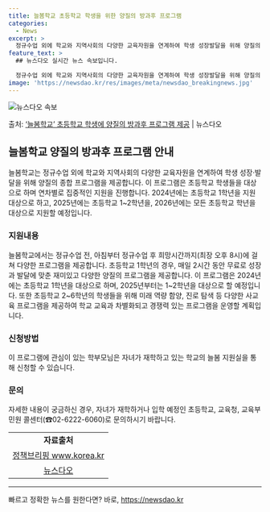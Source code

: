 ```yaml
---
title: 늘봄학교 초등학교 학생을 위한 양질의 방과후 프로그램
categories:
  - News
excerpt: >
  정규수업 외에 학교와 지역사회의 다양한 교육자원을 연계하여 학생 성장발달을 위해 양질의 종합 프로그램을 제공…
feature_text: >
  ## 뉴스다오 실시간 뉴스 속보입니다.

  정규수업 외에 학교와 지역사회의 다양한 교육자원을 연계하여 학생 성장발달을 위해 양질의 종합 프로그램을 제공…
image: 'https://newsdao.kr/res/images/meta/newsdao_breakingnews.jpg'
---
```


![뉴스다오 속보](https://newsdao.kr/res/images/meta/newsdao_breakingnews.jpg)

<p>출처: <a href="https://newsdao.kr/3917" rel="dofollow">‘늘봄학교’ 초등학교 학생에 양질의 방과후 프로그램 제공</a> | 뉴스다오</p>

<h2 data-ke-size="size26">늘봄학교 양질의 방과후 프로그램 안내</h2>
<p data-ke-size="size16">늘봄학교는 정규수업 외에 학교와 지역사회의 다양한 교육자원을 연계하여 학생 성장·발달을 위해 양질의 종합 프로그램을 제공합니다. 이 프로그램은 초등학교 학생들을 대상으로 하며 연차별로 집중적인 지원을 진행합니다. 2024년에는 초등학교 1학년을 지원 대상으로 하고, 2025년에는 초등학교 1~2학년을, 2026년에는 모든 초등학교 학년을 대상으로 지원할 예정입니다.</p>
<h3>지원내용</h3>
<p data-ke-size="size16">늘봄학교에서는 정규수업 전, 아침부터 정규수업 후 희망시간까지(최장 오후 8시)에 걸쳐 다양한 프로그램을 제공합니다. 초등학교 1학년의 경우, 매일 2시간 동안 무료로 성장과 발달에 맞춘 재미있고 다양한 양질의 프로그램을 제공합니다. 이 프로그램은 2024년에는 초등학교 1학년을 대상으로 하며, 2025년부터는 1~2학년을 대상으로 할 예정입니다. 또한 초등학교 2~6학년의 학생들을 위해 미래 역량 함양, 진로 탐색 등 다양한 사교육 프로그램을 제공하여 학교 교육과 차별화되고 경쟁력 있는 프로그램을 운영할 계획입니다.</p>
<h3>신청방법</h3>
<p data-ke-size="size16">이 프로그램에 관심이 있는 학부모님은 자녀가 재학하고 있는 학교의 늘봄 지원실을 통해 신청할 수 있습니다.</p>
<h3>문의</h3>
<p data-ke-size="size16">자세한 내용이 궁금하신 경우, 자녀가 재학하거나 입학 예정인 초등학교, 교육청, 교육부 민원 콜센터(☎02-6222-6060)로 문의하시기 바랍니다.</p>
<table>
	<tbody>
		<tr>
			<td style="text-align: center; height: 17px;"><b>자료출처</b></td>
		</tr>
		<tr>
			<td style="text-align: center; height: 17px;"><a href="www.korea.kr">정책브리핑 www.korea.kr</a></td>
		</tr>
		<tr>
			<td style="text-align: center; height: 17px;"><a href="https://newsdao.kr/3917">뉴스다오</a></td>
		</tr>
	</tbody>
</table>
<hr> 

빠르고 정확한 뉴스를 원한다면? 바로, <a href="https://newsdao.kr" rel="dofollow">https://newsdao.kr</a>


